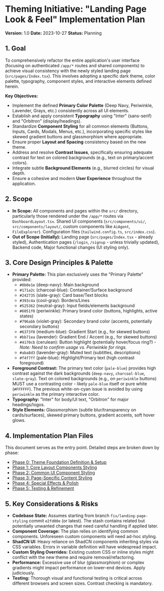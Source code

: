 # Theming Initiative: "Landing Page Look & Feel" Implementation Plan

**Version:** 1.0
**Date:** 2023-10-27
**Status:** Planning

## 1. Goal

To comprehensively refactor the entire application's user interface (focusing on authenticated `/app/*` routes and shared components) to achieve visual consistency with the newly styled landing page (`src/pages/Index.tsx`). This involves adopting a specific dark theme, color palette, typography, component styles, and interactive elements defined herein.

**Key Objectives:**

*   Implement the defined **Primary Color Palette** (Deep Navy, Periwinkle, Lavender, Grays, etc.) consistently across all UI elements.
*   Establish and apply consistent **Typography** using "Inter" (sans-serif) and "Orbitron" (display/headings).
*   Standardize **Component Styling** for all common elements (Buttons, Inputs, Cards, Modals, Menus, etc.), incorporating specific styles like skewed gradient buttons and glassmorphism where appropriate.
*   Ensure proper **Layout and Spacing** consistency based on the new theme.
*   Address and resolve **Contrast Issues**, specifically ensuring adequate contrast for text on colored backgrounds (e.g., text on primary/accent colors).
*   Integrate subtle **Background Elements** (e.g., blurred circles) for visual depth.
*   Ensure a cohesive and modern **User Experience** throughout the application.

## 2. Scope

*   **In Scope:** All components and pages within the `src/` directory, particularly those rendered under the `/app/*` routes via `DashboardLayout.tsx`. Shared UI components (`src/components/ui/`, `src/components/layout/`, custom components like `AiAgent`, `FileExplorer`). Configuration files (`tailwind.config.ts`, `src/index.css`).
*   **Out of Scope (Initially):** Landing page (`src/pages/Index.tsx` - already styled), Authentication pages (`/login`, `/signup` - unless trivially updated), Backend code, Major functional changes (UI styling only).

## 3. Core Design Principles & Palette

*   **Primary Palette:** This plan exclusively uses the "Primary Palette" provided:
    *   `#0b0e1e` (deep-navy): Main background
    *   `#171a2c` (charcoal-blue): Container/Surface background
    *   `#242735` (slate-gray): Card base/Text blocks
    *   `#393c4a` (cool-gray): Borders/Lines
    *   `#525362` (neutral-gray): Input fields/elements background
    *   `#6051f0` (periwinkle): Primary brand color (buttons, highlights, active states)
    *   `#796abb` (violet-gray): Secondary brand color (accents, potentially secondary buttons)
    *   `#6373f0` (medium-blue): Gradient Start (e.g., for skewed buttons)
    *   `#bb71ea` (lavender): Gradient End / Accent (e.g., for skewed buttons)
    *   `#4170cb` (cerulean): Button highlight (potentially hover/focus ring?) - *Note: Need to confirm usage vs. Periwinkle for rings.*
    *   `#aba8d3` (lavender-gray): Muted text (subtitles, descriptions)
    *   `#f4f7ff` (pale-blue): Highlight/Primary text (high contrast foreground)
*   **Foreground Contrast:** The primary text color (`pale-blue`) provides high contrast against the dark backgrounds (`deep-navy`, `charcoal-blue`, `slate-gray`). Text on colored backgrounds (e.g., on `periwinkle` buttons) MUST use a contrasting color - likely `pale-blue` itself or pure white (`#FFFFFF`). The previous white-on-cyan issue is avoided by using `periwinkle` as the primary interactive color.
*   **Typography:** "Inter" for body/UI text, "Orbitron" for major headings/logos.
*   **Style Elements:** Glassmorphism (subtle blur/transparency on cards/surfaces), skewed primary buttons, gradient accents, soft hover glows.

## 4. Implementation Plan Files

This document serves as the entry point. Detailed steps are broken down by phase:

*   [Phase 0: Theme Foundation Definition & Setup](./01_Foundation.md)
*   [Phase 1: Core Layout Components Styling](./02_Layout.md)
*   [Phase 2: Common UI Component Styling](./03_Components.md)
*   [Phase 3: Page-Specific Content Styling](./04_Pages.md)
*   [Phase 4: Special Effects & Polish](./05_Polish.md)
*   [Phase 5: Testing & Refinement](./06_Testing.md)

## 5. Key Considerations & Risks

*   **Codebase State:** Assumes starting from branch `fix/landing-page-styling` commit `e2fd00e` (or latest). The stash contains related but potentially unwanted changes that need careful handling if applied later.
*   **Component Coverage:** The plan relies on identifying common components. Unforeseen custom components will need ad-hoc styling.
*   **ShadCN UI:** Heavy reliance on ShadCN components inheriting styles via CSS variables. Errors in variable definition will have widespread impact.
*   **Custom Styling Overrides:** Existing custom CSS or inline styles might conflict with the new theme and require removal/refactoring.
*   **Performance:** Excessive use of blur (glassmorphism) or complex gradients might impact performance on lower-end devices. Apply judiciously.
*   **Testing:** Thorough visual and functional testing is critical across different browsers and screen sizes. Contrast checking is mandatory. 
